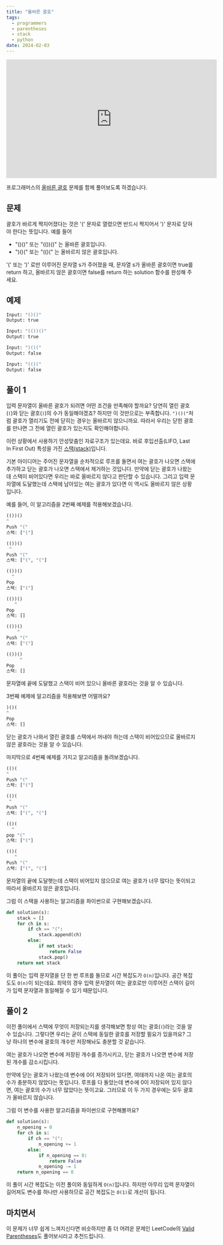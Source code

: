 ```yaml
---
title: "올바른 괄호"
tags:
  - programmers
  - parentheses
  - stack
  - python
date: 2024-02-03
---
```


<iframe width="560" height="315" src="https://www.youtube.com/embed/Aqrrkr5dMLU?si=hQXZcRUieRZtC8Ia" title="YouTube video player" frameborder="0" allow="accelerometer; autoplay; clipboard-write; encrypted-media; gyroscope; picture-in-picture; web-share" allowfullscreen></iframe>

프로그래머스의 [올바른 괄호](https://school.programmers.co.kr/learn/courses/30/lessons/12909) 문제를 함께 풀어보도록 하겠습니다.

## 문제

괄호가 바르게 짝지어졌다는 것은 '(' 문자로 열렸으면 반드시 짝지어서 ')' 문자로 닫혀야 한다는 뜻입니다. 예를 들어

- "()()" 또는 "(())()" 는 올바른 괄호입니다.
- ")()(" 또는 "(()(" 는 올바르지 않은 괄호입니다.

'(' 또는 ')' 로만 이루어진 문자열 s가 주어졌을 때, 문자열 s가 올바른 괄호이면 true를 return 하고, 올바르지 않은 괄호이면 false를 return 하는 solution 함수를 완성해 주세요.

## 예제

```py
Input: "()()"
Output: true
```

```py
Input: "(())()"
Output: true
```

```py
Input: ")()("
Output: false
```

```py
Input: "(()("
Output: false
```

## 풀이 1

입력 문자열이 올바른 괄호가 되려면 어떤 조건을 만족해야 할까요?
당연히 열린 괄호(`(`)와 닫는 괄호(`)`)의 수가 동일해야겠죠?
하지만 이 것만으로는 부족합니다.
`")()("`처럼 괄호가 열리기도 전에 닫히는 경우는 올바르지 않으니까요.
따라서 우리는 닫힌 괄호를 만나면 그 전에 열린 괄호가 있는지도 확인해야합니다.

이런 상황에서 사용하기 안성맞춤인 자료구조가 있는데요.
바로 후입선출(LIFO, Last In First Out) 특성을 가진 [스택(stack)](/data-structures/stack/)입니다.

기본 아이디어는 주어진 문자열을 순차적으로 루프를 돌면서 여는 괄호가 나오면 스택에 추가하고 닫는 괄호가 나오면 스택에서 제거하는 것입니다.
만약에 닫는 괄호가 나왔는데 스택이 비어있다면 우리는 바로 올바르지 않다고 판단할 수 있습니다.
그리고 입력 문자열에 도달했는데 스택에 남아있는 여는 괄호가 있다면 이 역시도 올바르지 않은 상황입니다.

예를 들어, 이 알고리즘을 2번째 예제를 적용해보겠습니다.

```py
(())()
^
Push "("
스택: ["("]
```

```py
(())()
 ^
Push "("
스택: ["(", "("]
```

```py
(())()
  ^
Pop
스택: ["("]
```

```py
(())()
   ^
Pop
스택: []
```

```py
(())()
    ^
Push "("
스택: ["("]
```

```py
(())()
     ^
Pop
스택: []
```

문자열에 끝에 도달했고 스택이 비어 있으니 올바른 괄호라는 것을 알 수 있습니다.

3번째 예제에 알고리즘을 적용해보면 어떨까요?

```py
)()(
^
Pop
스택: []
```

닫는 괄호가 나와서 열린 괄호를 스택에서 꺼내야 하는데 스택이 비어있으므로 올바르지 않은 괄호라는 것을 알 수 있습니다.

마지막으로 4번째 예제를 가지고 알고리즘을 돌려보겠습니다.

```py
(()(
^
Push "("
스택: ["("]
```

```py
(()(
 ^
Push "("
스택: ["(", "("]
```

```py
(()(
  ^
pop "("
스택: ["("]
```

```py
(()(
   ^
Push "("
스택: ["(", "("]
```

문자열의 끝에 도달햇는데 스택이 비어있지 않으므로 여는 괄호가 너무 많다는 뜻이되고 따라서 올바르지 않은 괄호입니다.

그럼 이 스택을 사용하는 알고리즘을 파이썬으로 구현해보겠습니다.

```py
def solution(s):
    stack = []
    for ch in s:
        if ch == "(":
            stack.append(ch)
        else:
            if not stack:
                return False
            stack.pop()
    return not stack
```

이 풀이는 입력 문자열을 단 한 번 루프를 돌므로 시간 복잡도가 `O(n)`입니다.
공간 복잡도도 `O(n)`이 되는데요.
최악의 경우 입력 문자열이 여는 괄호로만 이루어진 스택이 길이가 입력 문자열과 동일해질 수 있기 때문입니다.

## 풀이 2

이전 풀이에서 스택에 무엇이 저장되는지를 생각해보면 항상 여는 괄호(`(`)라는 것을 알 수 있습니다.
그렇다면 우리는 굳이 스택에 동일한 괄호를 저장할 필요가 있을까요?
그냥 하나의 변수에 괄호의 개수만 저장해놔도 충분할 것 같습니다.

여는 괄호가 나오면 변수에 저장된 개수를 증가시키고, 닫는 괄호가 나오면 변수에 저장된 개수를 감소시킵니다.

만약에 닫는 괄호가 나왔는데 변수에 0이 저장되어 있다면, 여태까지 나온 여는 괄호의 수가 충분하지 않았다는 뜻입니다.
루프를 다 돌았는데 변수에 0이 저장되어 있지 않다면, 여는 괄호의 수가 너무 많았다는 뜻이고요.
그러므로 이 두 가지 경우에는 모두 괄호가 올바르지 않습니다.

그럼 이 변수를 사용한 알고리즘을 파이썬으로 구현해볼까요?

```py
def solution(s):
    n_opening = 0
    for ch in s:
        if ch == "(":
            n_opening += 1
        else:
            if n_opening == 0:
                return False
            n_opening -= 1
    return n_opening == 0
```

이 풀이 시간 복잡도는 이전 풀이와 동일하게 `O(n)`입니다.
하지만 아무리 입력 문자열이 길어져도 변수를 하나만 사용하므로 공간 복잡도는 `O(1)`로 개선이 됩니다.

## 마치면서

이 문제가 너무 쉽게 느껴지신다면 비슷하지만 좀 더 어려운 문제인 LeetCode의 [Valid Parentheses](/problems/valid-parentheses/)도 풀어보시라고 추천드립니다.
